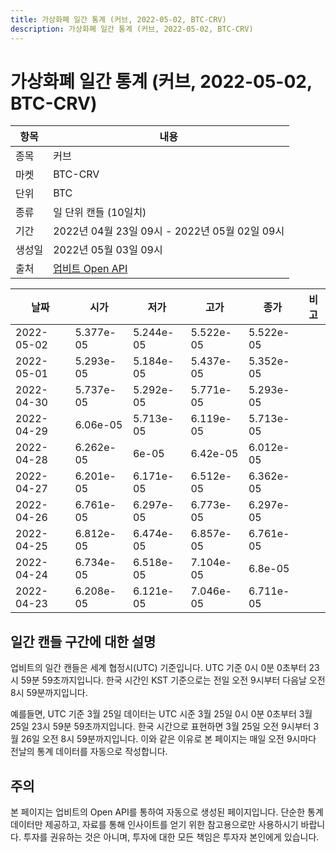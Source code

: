 ```yaml
---
title: 가상화폐 일간 통계 (커브, 2022-05-02, BTC-CRV)
description: 가상화폐 일간 통계 (커브, 2022-05-02, BTC-CRV)
---
```



가상화폐 일간 통계 (커브, 2022-05-02, BTC-CRV)
===

|항목|내용|
|--|--|
|종목|커브|
|마켓|BTC-CRV|
|단위|BTC|
|종류|일 단위 캔들 (10일치)|
|기간|2022년 04월 23일 09시 - 2022년 05월 02일 09시|
|생성일|2022년 05월 03일 09시|
|출처|[업비트 Open API](https://docs.upbit.com)|


|날짜|시가|저가|고가|종가|비고|
|--|--|--|--|--|--|
|2022-05-02|5.377e-05|5.244e-05|5.522e-05|5.522e-05|    |
|2022-05-01|5.293e-05|5.184e-05|5.437e-05|5.352e-05|    |
|2022-04-30|5.737e-05|5.292e-05|5.771e-05|5.293e-05|    |
|2022-04-29|6.06e-05|5.713e-05|6.119e-05|5.713e-05|    |
|2022-04-28|6.262e-05|6e-05|6.42e-05|6.012e-05|    |
|2022-04-27|6.201e-05|6.171e-05|6.512e-05|6.362e-05|    |
|2022-04-26|6.761e-05|6.297e-05|6.773e-05|6.297e-05|    |
|2022-04-25|6.812e-05|6.474e-05|6.857e-05|6.761e-05|    |
|2022-04-24|6.734e-05|6.518e-05|7.104e-05|6.8e-05|    |
|2022-04-23|6.208e-05|6.121e-05|7.046e-05|6.711e-05|    |


일간 캔들 구간에 대한 설명
---


업비트의 일간 캔들은 세계 협정시(UTC) 기준입니다. 
UTC 기준 0시 0분 0초부터 23시 59분 59초까지입니다. 
한국 시간인 KST 기준으로는 전일 오전 9시부터 다음날 오전 8시 59분까지입니다. 


예를들면, UTC 기준 3월 25일 데이터는 UTC 시준 3월 25일 0시 0분 0초부터 3월 25일 23시 59분 59초까지입니다. 
한국 시간으로 표현하면 3월 25일 오전 9시부터 3월 26일 오전 8시 59분까지입니다. 
이와 같은 이유로 본 페이지는 매일 오전 9시마다 전날의 통계 데이터를 자동으로 작성합니다. 


주의
---


본 페이지는 업비트의 Open API를 통하여 자동으로 생성된 페이지입니다. 
단순한 통계 데이터만 제공하고, 자료를 통해 인사이트를 얻기 위한 참고용으로만 사용하시기 바랍니다. 
투자를 권유하는 것은 아니며, 투자에 대한 모든 책임은 투자자 본인에게 있습니다. 
